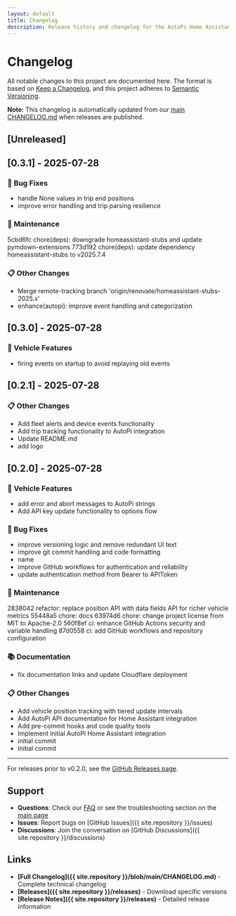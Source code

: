 ```yaml
---
layout: default
title: Changelog
description: Release history and changelog for the AutoPi Home Assistant Integration
---
```


# Changelog

All notable changes to this project are documented here. The format is based on [Keep a Changelog](https://keepachangelog.com/en/1.0.0/), and this project adheres to [Semantic Versioning](https://semver.org/spec/v2.0.0.html).

<div class="alert alert-info" role="alert">
  <i class="bi bi-info-circle me-2"></i>
  <strong>Note:</strong> This changelog is automatically updated from our <a href="{{ site.repository }}/blob/main/CHANGELOG.md">main CHANGELOG.md</a> when releases are published.
</div>


## [Unreleased]


## [0.3.1] - 2025-07-28


### 🐛 Bug Fixes
- handle None values in trip end positions
- improve error handling and trip parsing resilience

### 🧰 Maintenance
5cbd6fc chore(deps): downgrade homeassistant-stubs and update pymdown-extensions
773d192 chore(deps): update dependency homeassistant-stubs to v2025.7.4

### 📋 Other Changes
- Merge remote-tracking branch 'origin/renovate/homeassistant-stubs-2025.x'
- enhance(autopi): improve event handling and categorization


## [0.3.0] - 2025-07-28


### 🚗 Vehicle Features
- firing events on startup to avoid replaying old events


## [0.2.1] - 2025-07-28


### 📋 Other Changes
- Add fleet alerts and device events functionality
- Add trip tracking functionality to AutoPi integration
- Update README.md
- add logo


## [0.2.0] - 2025-07-28


### 🚗 Vehicle Features
- add error and abort messages to AutoPi strings
- Add API key update functionality to options flow

### 🐛 Bug Fixes
- improve versioning logic and remove redundant UI text
- improve git commit handling and code formatting
- name
- improve GitHub workflows for authentication and reliability
- update authentication method from Bearer to APIToken

### 🧰 Maintenance
2838042 refactor: replace position API with data fields API for richer vehicle metrics
55448a5 chore: docs
63974d6 chore: change project license from MIT to Apache-2.0
560f8ef ci: enhance GitHub Actions security and variable handling
87d0558 ci: add GitHub workflows and repository configuration

### 📚 Documentation
- fix documentation links and update Cloudflare deployment

### 📋 Other Changes
- Add vehicle position tracking with tiered update intervals
- Add AutoPi API documentation for Home Assistant integration
- Add pre-commit hooks and code quality tools
- Implement initial AutoPi Home Assistant integration
- initial commit
- Initial commit


---

For releases prior to v0.2.0, see the [GitHub Releases page](https://github.com/rknightion/autopi-ha/releases).

## Support

- **Questions**: Check our [FAQ](faq) or see the troubleshooting section on the [main page](/)
- **Issues**: Report bugs on [GitHub Issues]({{ site.repository }}/issues)
- **Discussions**: Join the conversation on [GitHub Discussions]({{ site.repository }}/discussions)

## Links

- **[Full Changelog]({{ site.repository }}/blob/main/CHANGELOG.md)** - Complete technical changelog
- **[Releases]({{ site.repository }}/releases)** - Download specific versions
- **[Release Notes]({{ site.repository }}/releases)** - Detailed release information
